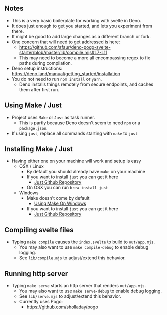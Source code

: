 ## Notes
 - This is a very basic boilerplate for working with svelte in Deno.
 - It does just enough to get you started, and lets you experiment from there.
 - It might be good to add large changes as a different branch or fork.
 - One concern that will need to get addressed is here:
   - https://github.com/afaur/deno-pogo-svelte-starter/blob/master/lib/compile.mjs#L7-L11
   - This may need to become a more all encompassing regex to fix paths during compilation.
 - Deno setup instructions: https://deno.land/manual/getting_started/installation
 - You do not need to run `npm install` or `yarn`.
   - Deno installs things remotely from secure endpoints, and caches them after first run.

## Using Make / Just
  - Project uses `Make` or `Just` as task runner.
    - This is partly because Deno doesn't seem to need `npm` or a `package.json`.
  - If using `just`, replace all commands starting with `make` to `just`

## Installing Make / Just
  - Having either one on your machine will work and setup is easy
    - OSX / Linux
      - By default you should already have `make` on your machine
      - If you want to install `just` you can get it here
        - [Just Github Repository](https://github.com/casey/just)
      - On OSX you can run `brew install just`
    - Windows
      - Make doesn't come by default 
        - [Using Make On Windows](https://stackoverflow.com/questions/12881854/how-to-use-gnu-make-on-windows)
      - If you want to install `just` you can get it here
        - [Just Github Repository](https://github.com/casey/just)

## Compiling svelte files
  - Typing `make compile` causes the `index.svelte` to build to `out/app.mjs`.
    - You may also want to use `make compile-debug` to enable debug logging.
    - See `lib/compile.mjs` to adjust/extend this behavior.

## Running http server
  - Typing `make serve` starts an http server that renders `out/app.mjs`.
    - You may also want to use `make serve-debug` to enable debug logging.
    - See `lib/serve.mjs` to adjust/extend this behavior. 
    - Currently uses Pogo:
      - https://github.com/sholladay/pogo
